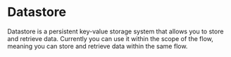# Datastore

Datastore is a persistent key-value storage system that allows you to store and retrieve data. Currently you can use it within the scope of the flow, meaning you can store and retrieve data within the same flow.
